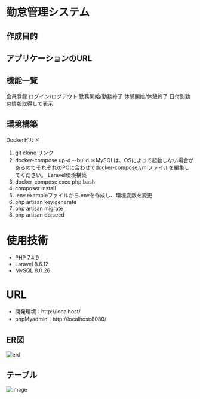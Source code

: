 # 勤怠管理システム

## 作成目的

## アプリケーションのURL

## 機能一覧
会員登録
ログイン/ログアウト
勤務開始/勤務終了
休憩開始/休憩終了
日付別勤怠情報取得して表示

## 環境構築
Dockerビルド
1. git clone リンク
2. docker-compose up-d --build
＊MySQLは、OSによって起動しない場合があるのでそれぞれのPCに合わせてdocker-compose.ymlファイルを編集してください。
Laravel環境構築
1. docker-compose exec php bash
2. composer install
3. .env.exampleファイルから.envを作成し、環境変数を変更
4. php artisan key:generate
5. php artisan migrate
6. php artisan db:seed
# 使用技術
<!-- ((例) Laravel 8.x(言語やフレームワーク、バージョンなどが記載されていると良い)) -->
* PHP 7.4.9
* Laravel 8.6.12
* MySQL 8.0.26
# URL
* 開発環境：http://localhost/
* phpMyadmin：http://localhost:8080/
## ER図
![erd](https://github.com/user-attachments/assets/bd941f94-0b65-44d5-941e-36f196b99572)

## テーブル
![image](https://github.com/user-attachments/assets/99097325-c73f-451d-be77-3c2bb7878626)

